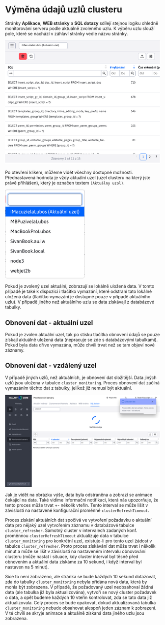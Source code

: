 # Výměna údajů uzlů clusteru

Stránky **Aplikace**, **WEB stránky** a **SQL dotazy** sdílejí stejnou logiku ohledně monitorování serveru podle aktuálně zvoleného uzlu. K výběru uzlu slouží pole, které se nachází v záhlaví stránky vedle názvu stránky.

![](sql.png)

Po otevření klikem, můžeme vidět všechny dostupné možnosti. Přednastavená hodnota je vždy aktuální uzel (uzel clusteru na který jste právě přihlášen), který je označen textem `(Aktuálny uzol)`.

![](select-options.png)

Pokud je zvolený uzel aktuální, zobrazují se lokálně uložená data. V tomto případě je také k dispozici i tlačítko vymazání, které odstraní tato lokálně uložená data (tlačítko vymazání je dostupné pouze v případě aktuálního uzlu). V případě jiného než aktuálního uzlu se data získávají z databázové tabulky.

## Obnovení dat - aktuální uzel

Pokud je zvolen aktuální uzel, tak po stisku tlačítka obnovení údajů se pouze získají aktuálně uložená data (nepracuje se zde s databázovými tabulkami). Pokud byla data dříve vymazána, může chvíli trvat než se tam objeví nové záznamy.

## Obnovení dat - vzdálený uzel

V případě jiných uzlů, než aktuálních, je obnovení dat složitější. Data jiných uzlů jsou uložena v tabulce `cluster_monitoring`. Proces obnovení dat začíná vymazáním těchto dat z tabulky, jelikož již nemusí být aktuální.

![](updating-data.png)

Jak je vidět na obrázku výše, data byla odstraněna a zobrazí se animace čekající na data. Také vidíme informační notifikaci, která nás upozorňuje, že tento proces může trvat +- několik vteřin. Tento interval se může lišit v závislosti na nastavené konfigurační proměnné `clusterRefreshTimeout`.

Proces získání aktuálních dat spočívá ve vytvoření požadavku o aktuální data pro nějaký uzel vytvořením záznamu v databázové tabulce `cluster_refresher`. Samotný cluster v intervalech zadaných konf. proměnnou `clusterRefreshTimeout` aktualizuje data v tabulce `cluster_monitoring` pro konkrétní uzel, existuje-li pro tento uzel žádost v tabulce `cluster_refresher`. Proto proces získávání dat může trvat i několik minut a může se lišit v závislosti na nastaveném intervalu obnovování clusteru (může nastat i situace, kdy cluster interval byl těsně před obnovením a aktuální data získáme za 10 sekund, i když interval byl nastaven na 5 minut).

Sice to není zobrazeno, ale stránka se bude každých 10 sekund dotazovat, zda do tabulky `cluster_monitoring` nebyla přidána nová data, která by mohla být zobrazena. V případě, že požadovaný uzel neobsahoval žádná data (ale tabulka již byla aktualizována), vytvoří se nový cluster požadavek o data, a opět budeme každých 10 vteřin kontrolovat, zda se tato data již aktualizovala. Celý proces se bude opakovat, dokud aktualizovaná tabulka `cluster_monitoring` nebude obsahovat alespoň jeden záznam k zobrazení. V té chvíli se skryje animace a aktuálně získaná data jiného uzlu jsou zobrazena.
